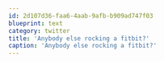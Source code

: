 ```yaml
---
id: 2d107d36-faa6-4aab-9afb-b909ad747f03
blueprint: text
category: twitter
title: 'Anybody else rocking a fitbit?'
caption: 'Anybody else rocking a fitbit?'
---
```

